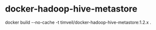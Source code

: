 # docker-hadoop-hive-metastore


docker build --no-cache -t timveil/docker-hadoop-hive-metastore:1.2.x .

